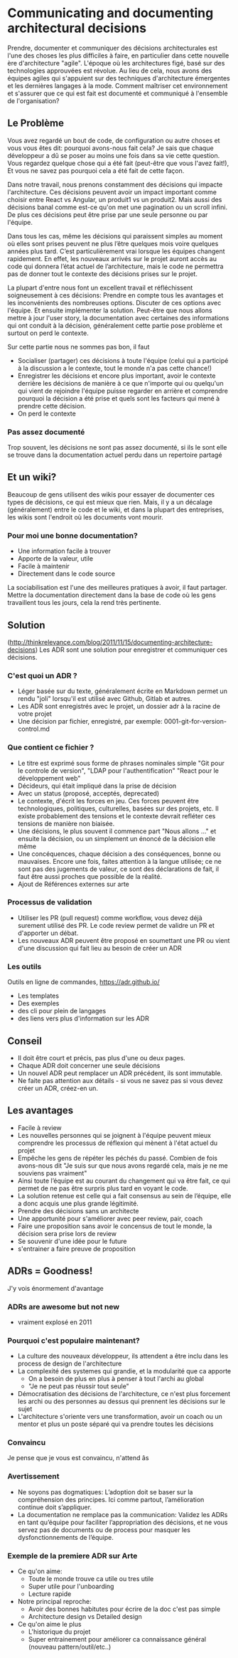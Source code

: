 # Communicating and documenting architectural decisions

Prendre, documenter et communiquer des décisions architecturales est l'une des choses les plus difficiles à faire, en particulier dans cette nouvelle ère d'architecture "agile". L'époque où les architectures figé, basé sur des technologies approuvées est révolue. Au lieu de cela, nous avons des équipes agiles qui s'appuient sur des techniques d'architecture émergentes et les dernières langages à la mode. Comment maîtriser cet environnement et s'assurer que ce qui est fait est documenté et communiqué à l'ensemble de l'organisation?

## Le Problème

Vous avez regardé un bout de code, de configuration ou autre choses et vous vous êtes dit: pourquoi avons-nous fait cela? Je sais que chaque développeur a dû se poser au moins une fois dans sa vie cette question. Vous regardez quelque chose qui a été fait (peut-être que vous l'avez fait!), Et vous ne savez pas pourquoi cela a été fait de cette façon.

Dans notre travail, nous prenons constamment des décisions qui impacte l'architecture. Ces décisions peuvent avoir un impact important comme choisir entre React vs Angular, un produit1 vs un produit2. Mais aussi des décisions banal comme est-ce qu'on met une pagination ou un scroll infini. De plus ces décisions peut être prise par une seule personne ou par l'équipe.

Dans tous les cas, même les décisions qui paraissent simples au moment où elles sont prises peuvent ne plus l’être quelques mois voire quelques années plus tard. C’est particulièrement vrai lorsque les équipes changent rapidement. En effet, les nouveaux arrivés sur le projet auront accès au code qui donnera l’état actuel de l’architecture, mais le code ne permettra pas de donner tout le contexte des décisions prises sur le projet.

La plupart d'entre nous font un excellent travail et réfléchissent soigneusement à ces décisions: Prendre en compte tous les avantages et les inconvénients des nombreuses options. Discuter de ces options avec l'équipe. Et ensuite implémenter la solution. Peut-être que nous allons mettre à jour l'user story, la documentation avec certaines des informations qui ont conduit à la décision, généralement cette partie pose problème et surtout on perd le contexte.

Sur cette partie nous ne sommes pas bon, il faut

-   Socialiser (partager) ces décisions à toute l'équipe (celui qui a participé à la discussion a le contexte, tout le monde n'a pas cette chance!)
-   Enregistrer les décisions et encore plus important, avoir le contexte derrière les décisions de manière à ce que n'importe qui ou quelqu'un qui vient de rejoindre l'équipe puisse regarder en arrière et comprendre pourquoi la décision a été prise et quels sont les facteurs qui mené à prendre cette décision.
-   On perd le contexte

### Pas assez documenté

Trop souvent, les décisions ne sont pas assez documenté, si ils le sont elle se trouve dans la documentation actuel perdu dans un repertoire partagé

## Et un wiki?

Beaucoup de gens utilisent des wikis pour essayer de documenter ces types de décisions, ce qui est mieux que rien. Mais, il y a un décalage (généralement) entre le code et le wiki, et dans la plupart des entreprises, les wikis sont l'endroit où les documents vont mourir.

### Pour moi une bonne documentation?

-   Une information facile à trouver
-   Apporte de la valeur, utile
-   Facile à maintenir
-   Directement dans le code source

La sociabilisation est l'une des meilleures pratiques à avoir, il faut partager. Mettre la documentation directement dans la base de code où les gens travaillent tous les jours, cela la rend très pertinente.

## Solution

(http://thinkrelevance.com/blog/2011/11/15/documenting-architecture-decisions)
Les ADR sont une solution pour enregistrer et communiquer ces décisions.

### C'est quoi un ADR ?

-   Léger basée sur du texte, généralement écrite en Markdown permet un rendu "joli" lorsqu'il est utilisé avec Github, Gitlab et autres.
-   Les ADR sont enregistrés avec le projet, un dossier adr à la racine de votre projet
-   Une décision par fichier, enregistré, par exemple: 0001-git-for-version-control.md

### Que contient ce fichier ?

-   Le titre est exprimé sous forme de phrases nominales simple "Git pour le controle de version", "LDAP pour l'authentification" "React pour le développement web"
-   Décideurs, qui était impliqué dans la prise de décision
-   Avec un status (proposé, acceptés, deprecated)
-   Le contexte, d'écrit les forces en jeu. Ces forces peuvent être technologiques, politiques, culturelles, basées sur des projets, etc. Il existe probablement des tensions et le contexte devrait refléter ces tensions de manière non biaisée.
-   Une décisions, le plus souvent il commence part "Nous allons ..." et ensuite la décision, ou un simplement un énoncé de la décision elle même
-   Une concéquences, chaque décision a des conséquences, bonne ou mauvaises. Encore une fois, faites attention à la langue utilisée; ce ne sont pas des jugements de valeur, ce sont des déclarations de fait, il faut être aussi proches que possible de la réalité.
-   Ajout de Références externes sur arte

### Processus de validation

-   Utiliser les PR (pull request) comme workflow, vous devez déjà surement utilisé des PR. Le code review permet de validre un PR et d'apporter un débat.
-   Les nouveaux ADR peuvent être proposé en soumettant une PR ou vient d'une discussion qui fait lieu au besoin de créer un ADR

### Les outils

Outils en ligne de commandes, https://adr.github.io/

-   Les templates
-   Des exemples
-   des cli pour plein de langages
-   des liens vers plus d'information sur les ADR

## Conseil

-   Il doit être court et précis, pas plus d'une ou deux pages.
-   Chaque ADR doit concerner une seule décisions
-   Un nouvel ADR peut remplacer un ADR précédent, ils sont immutable.
-   Ne faite pas attention aux détails - si vous ne savez pas si vous devez créer un ADR, créez-en un.

## Les avantages

-   Facile à review
-   Les nouvelles personnes qui se joignent à l'équipe peuvent mieux comprendre les processus de réflexion qui mènent à l'état actuel du projet
-   Empêche les gens de répéter les péchés du passé. Combien de fois avons-nous dit "Je suis sur que nous avons regardé cela, mais je ne me souviens pas vraiment"
-   Ainsi toute l’équipe est au courant du changement qui va être fait, ce qui permet de ne pas être surpris plus tard en voyant le code.
-   La solution retenue est celle qui a fait consensus au sein de l’équipe, elle a donc acquis une plus grande légitimité.
-   Prendre des décisions sans un architecte
-   Une apportunité pour s'améliorer avec peer review, pair, coach
-   Faire une proposition sans avoir le concensus de tout le monde, la décision sera prise lors de review
-   Se souvenir d'une idée pour le future
-   s'entrainer a faire preuve de proposition

## ADRs = Goodness!

J'y vois énormement d'avantage

### ADRs are awesome but not new

-   vraiment explosé en 2011

### Pourquoi c'est populaire maintenant?

-   La culture des nouveaux développeur, ils attendent a être inclu dans les process de design de l'architecture
-   La complexité des systemes qui grandie, et la modularité que ca apporte
    -   On a besoin de plus en plus à penser à tout l'archi au global
    -   "Je ne peut pas réussir tout seule"
-   Démocratisation des décisions de l'architecture, ce n'est plus forcement les archi ou des personnes au dessus qui prennent les décisions sur le sujet
-   L'architecture s'oriente vers une transformation, avoir un coach ou un mentor et plus un poste séparé qui va prendre toutes les décisions

### Convaincu

Je pense que je vous est convaincu, n'attend âs

### Avertissement

-   Ne soyons pas dogmatiques: L’adoption doit se baser sur la compréhension des principes. Ici comme partout, l’amélioration continue doit s’appliquer.
-   La documentation ne remplace pas la communication: Validez les ADRs en tant qu’équipe pour faciliter l’appropriation des décisions, et ne vous servez pas de documents ou de process pour masquer les dysfonctionnements de l’équipe.

### Exemple de la premiere ADR sur Arte

-   Ce qu'on aime:
    -   Toute le monde trouve ca utile ou tres utile
    -   Super utile pour l'unboarding
    -   Lecture rapide
-   Notre principal reproche:
    -   Avoir des bonnes habitutes pour écrire de la doc c'est pas simple
    -   Architecture design vs Detailed design
-   Ce qu'on aime le plus
    -   L'historique du projet
    -   Super entrainement pour améliorer ca connaissance général (nouveau pattern/outil/etc..)

